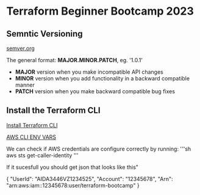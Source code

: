# Terraform Beginner Bootcamp 2023

## Semntic Versioning

[semver.org](https://semver.org/)

The general format:
 **MAJOR.MINOR.PATCH**, eg. '1.0.1'

- **MAJOR** version when you make incompatible API changes
- **MINOR** version when you add functionality in a backward compatible manner
- **PATCH** version when you make backward compatible bug fixes


## Install the Terraform CLI

[Install Terraform CLI](https://developer.hashicorp.com/terraform/tutorials/aws-get-started/install-cli)


[AWS CLI ENV VARS](https://docs.aws.amazon.com/cli/latest/userguide/cli-configure-envvars.html)

We can check if AWS credentials are configure correctly by running:
'''sh
aws sts get-caller-identity
'''

If it sucesfull you should get json that looks like this"

{
    "UserId": "AIDA3446VZ1234525",
    "Account": "12345678",
    "Arn": "arn:aws:iam::12345678:user/terraform-bootcamp"
}